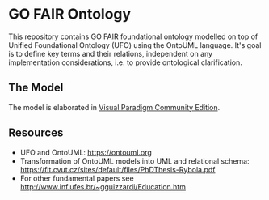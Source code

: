 # GO FAIR Ontology

This repository contains GO FAIR foundational ontology modelled on top of Unified Foundational Ontology (UFO) using the OntoUML language.
It's goal is to define key terms and their relations, independent on any implementation considerations, i.e. to provide ontological clarification.

## The Model

The model is elaborated in [Visual Paradigm Community Edition](https://www.visual-paradigm.com/editions/community/).



## Resources

- UFO and OntoUML: https://ontouml.org
- Transformation of OntoUML models into UML and relational schema: https://fit.cvut.cz/sites/default/files/PhDThesis-Rybola.pdf
- For other fundamental papers see http://www.inf.ufes.br/~gguizzardi/Education.htm


